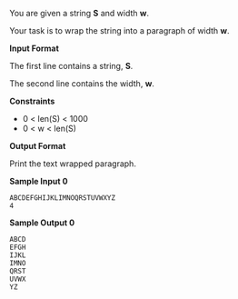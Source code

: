 You are given a string **S** and width **w**. 

Your task is to wrap the string into a paragraph of width **w**.

**Input Format**

The first line contains a string, **S**. 

The second line contains the width, **w**.

**Constraints**

- 0 < len(S) < 1000
- 0 < w < len(S)

**Output Format**

Print the text wrapped paragraph.

**Sample Input 0**

```
ABCDEFGHIJKLIMNOQRSTUVWXYZ
4
```

**Sample Output 0**

```
ABCD
EFGH
IJKL
IMNO
QRST
UVWX
YZ
```
